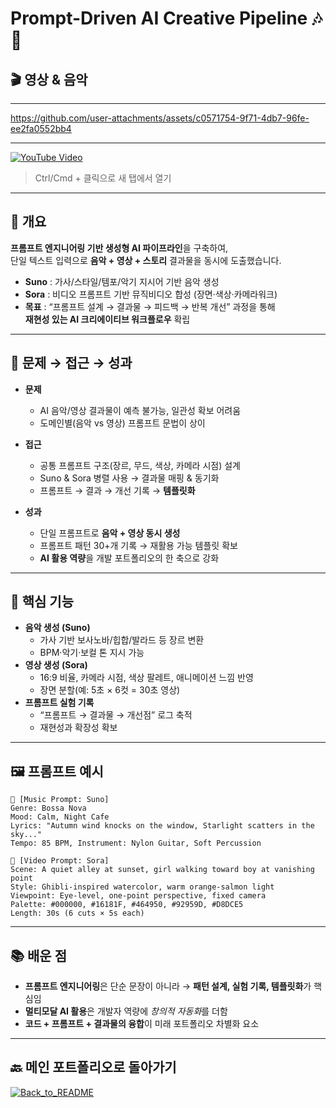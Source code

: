 # Prompt-Driven AI Creative Pipeline 🎶🎥

## 🎬  영상 & 음악
---


https://github.com/user-attachments/assets/c0571754-9f71-4db7-96fe-ee2fa0552bb4


---

[![YouTube Video](https://img.shields.io/badge/YouTube-MusicVideo-FF0000?style=for-the-badge&logo=youtube&logoColor=white)](https://www.youtube.com/watch?v=TlLDSprnr7U)


> Ctrl/Cmd + 클릭으로 새 탭에서 열기

---

## 📌 개요
**프롬프트 엔지니어링 기반 생성형 AI 파이프라인**을 구축하여,  
단일 텍스트 입력으로 **음악 + 영상 + 스토리** 결과물을 동시에 도출했습니다.  

- **Suno** : 가사/스타일/템포/악기 지시어 기반 음악 생성  
- **Sora** : 비디오 프롬프트 기반 뮤직비디오 합성 (장면·색상·카메라워크)  
- **목표** : “프롬프트 설계 → 결과물 → 피드백 → 반복 개선” 과정을 통해  
  **재현성 있는 AI 크리에이티브 워크플로우** 확립  

---

## 🎯 문제 → 접근 → 성과
- **문제**  
  - AI 음악/영상 결과물이 예측 불가능, 일관성 확보 어려움  
  - 도메인별(음악 vs 영상) 프롬프트 문법이 상이  

- **접근**  
  - 공통 프롬프트 구조(장르, 무드, 색상, 카메라 시점) 설계  
  - Suno & Sora 병렬 사용 → 결과물 매핑 & 동기화  
  - 프롬프트 → 결과 → 개선 기록 → **템플릿화**  

- **성과**  
  - 단일 프롬프트로 **음악 + 영상 동시 생성**  
  - 프롬프트 패턴 30+개 기록 → 재활용 가능 템플릿 확보  
  - **AI 활용 역량**을 개발 포트폴리오의 한 축으로 강화  

---

## 🧩 핵심 기능
- **음악 생성 (Suno)**  
  - 가사 기반 보사노바/힙합/발라드 등 장르 변환  
  - BPM·악기·보컬 톤 지시 가능  
- **영상 생성 (Sora)**  
  - 16:9 비율, 카메라 시점, 색상 팔레트, 애니메이션 느낌 반영  
  - 장면 분할(예: 5초 × 6컷 = 30초 영상)  
- **프롬프트 실험 기록**  
  - “프롬프트 → 결과물 → 개선점” 로그 축적  
  - 재현성과 확장성 확보  

---

## 🖼 프롬프트 예시
```text
🎵 [Music Prompt: Suno]
Genre: Bossa Nova
Mood: Calm, Night Cafe
Lyrics: "Autumn wind knocks on the window, Starlight scatters in the sky..."
Tempo: 85 BPM, Instrument: Nylon Guitar, Soft Percussion

🎥 [Video Prompt: Sora]
Scene: A quiet alley at sunset, girl walking toward boy at vanishing point
Style: Ghibli-inspired watercolor, warm orange-salmon light
Viewpoint: Eye-level, one-point perspective, fixed camera
Palette: #000000, #16181F, #464950, #92959D, #D8DCE5
Length: 30s (6 cuts × 5s each)
```
---
## 📚 배운 점
- **프롬프트 엔지니어링**은 단순 문장이 아니라 → **패턴 설계, 실험 기록, 템플릿화**가 핵심임  
- **멀티모달 AI 활용**은 개발자 역량에 *창의적 자동화*를 더함  
- **코드 + 프롬프트 + 결과물의 융합**이 미래 포트폴리오 차별화 요소  

---

## 🔙 메인 포트폴리오로 돌아가기
[![Back_to_README](https://img.shields.io/badge/Back_to_Main_README-1B56FD?style=for-the-badge&logo=github&logoColor=white)](https://github.com/WhiteSnake-MrBBoo/information_portfolio/blob/main/README.md)


